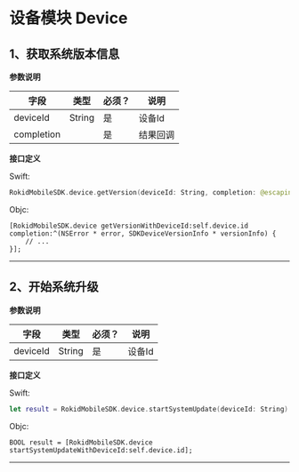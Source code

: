 # 设备模块 Device
## 1、获取系统版本信息

**参数说明**

| 字段    | 类型   | 必须？| 说明 |
| ------ | ----- | ----- | ----- |
| deviceId | String | 是 | 设备Id |
| completion |   | 是 | 结果回调 |

**接口定义**

Swift:

```swift
RokidMobileSDK.device.getVersion(deviceId: String, completion: @escaping (_ error: Error?, _ versionInfo: RKDeviceVersionInfo?) -> Void )
```

Objc:

```objc
[RokidMobileSDK.device getVersionWithDeviceId:self.device.id completion:^(NSError * error, SDKDeviceVersionInfo * versionInfo) {
    // ...
}];
```

---

## 2、开始系统升级

**参数说明**

| 字段    | 类型   | 必须？| 说明 |
| ------ | ----- | ----- | ----- |
| deviceId | String | 是 | 设备Id |

**接口定义**

Swift:

```swift
let result = RokidMobileSDK.device.startSystemUpdate(deviceId: String)
```

Objc:

```objc
BOOL result = [RokidMobileSDK.device startSystemUpdateWithDeviceId:self.device.id];
```
---

